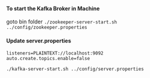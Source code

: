 #### To start the Kafka Broker in Machine
goto bin folder
```./zookeeper-server-start.sh ../config/zookeeper.properties```

#### Update server.properties
    listeners=PLAINTEXT://localhost:9092
    auto.create.topics.enable=false

```./kafka-server-start.sh ../config/server.properties```